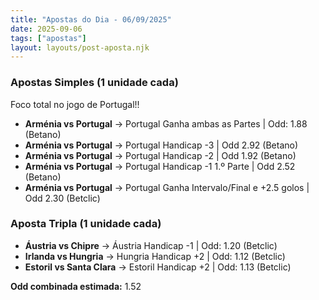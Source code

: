 ```yaml
---
title: "Apostas do Dia - 06/09/2025"
date: 2025-09-06
tags: ["apostas"]
layout: layouts/post-aposta.njk
---
```



### Apostas Simples (1 unidade cada)

Foco total no jogo de Portugal!!

- **Arménia vs Portugal** → Portugal Ganha ambas as Partes | Odd: 1.88 (Betano)
- **Arménia vs Portugal** → Portugal Handicap -3 | Odd 2.92 (Betano)
- **Arménia vs Portugal** → Portugal Handicap -2 | Odd 1.92 (Betano)
- **Arménia vs Portugal** → Portugal Handicap -1 1.º Parte | Odd 2.52 (Betano)
- **Arménia vs Portugal** → Portugal Ganha Intervalo/Final e +2.5 golos | Odd 2.30 (Betclic)


### Aposta Tripla (1 unidade cada)

- **Áustria vs Chipre** → Áustria Handicap -1 | Odd: 1.20 (Betclic)
- **Irlanda vs Hungria** → Hungria Handicap +2 | Odd: 1.12 (Betclic)
- **Estoril vs Santa Clara** → Estoril Handicap +2 | Odd: 1.13 (Betclic)


**Odd combinada estimada:** 1.52